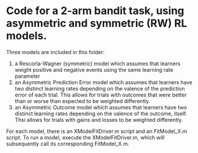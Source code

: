 # Code for a 2-arm bandit task, using asymmetric and symmetric (RW) RL models.

Three models are included in this folder: 
1) a Rescorla-Wagner (symmetric) model which assumes that learners weight positive and negative events using the same learning rate parameter
2) an Asymmetric Prediction Error model which assumes that learners have two distinct learning rates depending on the valence of the prediction error of each trial. This allows for trials with outcomes that were better than or worse than expected to be weighted differently.
3) an Asymmetric Outcome model which assumes that learners have two distinct learning rates depending on the valence of the outcome, itself. Thsi allows for trials with gains and losses to be weighted differently. 

For each model, there is an XModelFitDriver.m script and an FitModel_X.m script. To run a model, execute the XModelFitDriver.m, which will subsequently call its corresponding FitModel_X.m. 
